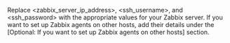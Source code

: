 Replace <zabbix_server_ip_address>, <ssh_username>, and <ssh_password> with the appropriate values for your Zabbix server. If you want to set up Zabbix agents on other hosts, add their details under the [Optional: If you want to set up Zabbix agents on other hosts] section.
